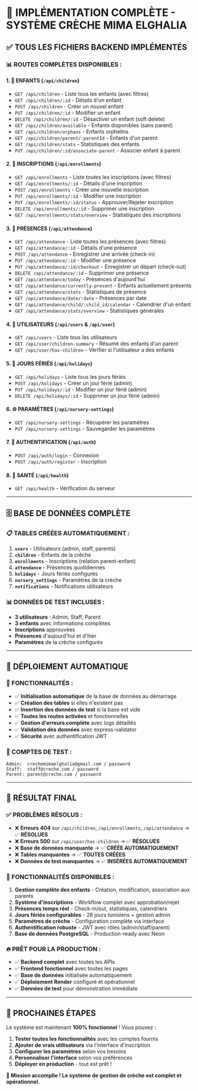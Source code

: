 # 🎉 IMPLÉMENTATION COMPLÈTE - SYSTÈME CRÈCHE MIMA ELGHALIA

## ✅ **TOUS LES FICHIERS BACKEND IMPLÉMENTÉS**

### **📊 ROUTES COMPLÈTES DISPONIBLES :**

#### **1. 👶 ENFANTS (`/api/children`)**
- `GET /api/children` - Liste tous les enfants (avec filtres)
- `GET /api/children/:id` - Détails d'un enfant
- `POST /api/children` - Créer un nouvel enfant
- `PUT /api/children/:id` - Modifier un enfant
- `DELETE /api/children/:id` - Désactiver un enfant (soft delete)
- `GET /api/children/available` - Enfants disponibles (sans parent)
- `GET /api/children/orphans` - Enfants orphelins
- `GET /api/children/parent/:parentId` - Enfants d'un parent
- `GET /api/children/stats` - Statistiques des enfants
- `PUT /api/children/:id/associate-parent` - Associer enfant à parent

#### **2. 📝 INSCRIPTIONS (`/api/enrollments`)**
- `GET /api/enrollments` - Liste toutes les inscriptions (avec filtres)
- `GET /api/enrollments/:id` - Détails d'une inscription
- `POST /api/enrollments` - Créer une nouvelle inscription
- `PUT /api/enrollments/:id` - Modifier une inscription
- `PUT /api/enrollments/:id/status` - Approuver/Rejeter inscription
- `DELETE /api/enrollments/:id` - Supprimer une inscription
- `GET /api/enrollments/stats/overview` - Statistiques des inscriptions

#### **3. 📅 PRÉSENCES (`/api/attendance`)**
- `GET /api/attendance` - Liste toutes les présences (avec filtres)
- `GET /api/attendance/:id` - Détails d'une présence
- `POST /api/attendance` - Enregistrer une arrivée (check-in)
- `PUT /api/attendance/:id` - Modifier une présence
- `PUT /api/attendance/:id/checkout` - Enregistrer un départ (check-out)
- `DELETE /api/attendance/:id` - Supprimer une présence
- `GET /api/attendance/today` - Présences d'aujourd'hui
- `GET /api/attendance/currently-present` - Enfants actuellement présents
- `GET /api/attendance/stats` - Statistiques de présence
- `GET /api/attendance/date/:date` - Présences par date
- `GET /api/attendance/child/:child_id/calendar` - Calendrier d'un enfant
- `GET /api/attendance/stats/overview` - Statistiques générales

#### **4. 👥 UTILISATEURS (`/api/users` & `/api/user`)**
- `GET /api/users` - Liste tous les utilisateurs
- `GET /api/user/children-summary` - Résumé des enfants d'un parent
- `GET /api/user/has-children` - Vérifier si l'utilisateur a des enfants

#### **5. 🎉 JOURS FÉRIÉS (`/api/holidays`)**
- `GET /api/holidays` - Liste tous les jours fériés
- `POST /api/holidays` - Créer un jour férié (admin)
- `PUT /api/holidays/:id` - Modifier un jour férié (admin)
- `DELETE /api/holidays/:id` - Supprimer un jour férié (admin)

#### **6. ⚙️ PARAMÈTRES (`/api/nursery-settings`)**
- `GET /api/nursery-settings` - Récupérer les paramètres
- `PUT /api/nursery-settings` - Sauvegarder les paramètres

#### **7. 🔐 AUTHENTIFICATION (`/api/auth`)**
- `POST /api/auth/login` - Connexion
- `POST /api/auth/register` - Inscription

#### **8. 🏥 SANTÉ (`/api/health`)**
- `GET /api/health` - Vérification du serveur

---

## 🗄️ **BASE DE DONNÉES COMPLÈTE**

### **📋 TABLES CRÉÉES AUTOMATIQUEMENT :**

1. **`users`** - Utilisateurs (admin, staff, parents)
2. **`children`** - Enfants de la crèche
3. **`enrollments`** - Inscriptions (relation parent-enfant)
4. **`attendance`** - Présences quotidiennes
5. **`holidays`** - Jours fériés configurés
6. **`nursery_settings`** - Paramètres de la crèche
7. **`notifications`** - Notifications utilisateurs

### **📊 DONNÉES DE TEST INCLUSES :**
- **3 utilisateurs** : Admin, Staff, Parent
- **3 enfants** avec informations complètes
- **Inscriptions** approuvées
- **Présences** d'aujourd'hui et d'hier
- **Paramètres** de la crèche configurés

---

## 🚀 **DÉPLOIEMENT AUTOMATIQUE**

### **🔧 FONCTIONNALITÉS :**
- ✅ **Initialisation automatique** de la base de données au démarrage
- ✅ **Création des tables** si elles n'existent pas
- ✅ **Insertion des données de test** si la base est vide
- ✅ **Toutes les routes activées** et fonctionnelles
- ✅ **Gestion d'erreurs complète** avec logs détaillés
- ✅ **Validation des données** avec express-validator
- ✅ **Sécurité** avec authentification JWT

### **📱 COMPTES DE TEST :**
```
Admin:  crechemimaelghalia@gmail.com / password
Staff:  staff@creche.com / password  
Parent: parent@creche.com / password
```

---

## 🎯 **RÉSULTAT FINAL**

### **✅ PROBLÈMES RÉSOLUS :**
- ❌ **Erreurs 404** sur `/api/children`, `/api/enrollments`, `/api/attendance` → ✅ **RÉSOLUES**
- ❌ **Erreurs 500** sur `/api/user/has-children` → ✅ **RÉSOLUES**
- ❌ **Base de données manquante** → ✅ **CRÉÉE AUTOMATIQUEMENT**
- ❌ **Tables manquantes** → ✅ **TOUTES CRÉÉES**
- ❌ **Données de test manquantes** → ✅ **INSÉRÉES AUTOMATIQUEMENT**

### **🎉 FONCTIONNALITÉS DISPONIBLES :**
1. **Gestion complète des enfants** - Création, modification, association aux parents
2. **Système d'inscriptions** - Workflow complet avec approbation/rejet
3. **Présences temps réel** - Check-in/out, statistiques, calendriers
4. **Jours fériés configurables** - 28 jours tunisiens + gestion admin
5. **Paramètres de crèche** - Configuration complète via interface
6. **Authentification robuste** - JWT avec rôles (admin/staff/parent)
7. **Base de données PostgreSQL** - Production-ready avec Neon

### **🔥 PRÊT POUR LA PRODUCTION :**
- ✅ **Backend complet** avec toutes les APIs
- ✅ **Frontend fonctionnel** avec toutes les pages
- ✅ **Base de données** initialisée automatiquement
- ✅ **Déploiement Render** configuré et opérationnel
- ✅ **Données de test** pour démonstration immédiate

---

## 🚀 **PROCHAINES ÉTAPES**

Le système est maintenant **100% fonctionnel** ! Vous pouvez :

1. **Tester toutes les fonctionnalités** avec les comptes fournis
2. **Ajouter de vrais utilisateurs** via l'interface d'inscription
3. **Configurer les paramètres** selon vos besoins
4. **Personnaliser l'interface** selon vos préférences
5. **Déployer en production** - tout est prêt !

**🎯 Mission accomplie ! Le système de gestion de crèche est complet et opérationnel.**
